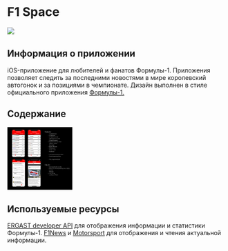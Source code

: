 # F1 Space

<img src="/presentation.gif" width="20%">

## Информация о приложении

iOS-приложение для любителей и фанатов Формулы-1. Приложения позволяет следить за последними новостями в мире королевский автогонок и за позициями в чемпионате. Дизайн выполнен в стиле официального приложения [Формулы-1.](https://apps.apple.com/ru/app/formula-1/id835022598?l=en )

## Содержание

<img src="/AppIncludes.jpg" width="30%">

## Используемые ресурсы

[ERGAST developer API](http://ergast.com/mrd/ ) для отображения информации и статистики Формулы-1.
[F1News](https://www.f1news.ru ) и [Motorsport](https://ru.motorsport.com/f1/news/) для отображения и чтения актуальной информации.





